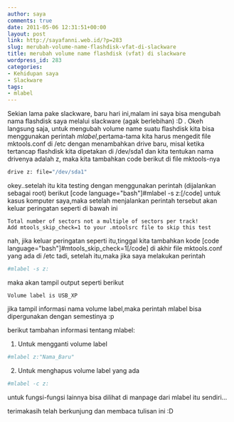 ```yaml
---
author: saya
comments: true
date: 2011-05-06 12:31:51+00:00
layout: post
link: http://sayafanni.web.id/?p=283
slug: merubah-volume-name-flashdisk-vfat-di-slackware
title: merubah volume name flashdisk (vfat) di slackware
wordpress_id: 283
categories:
- Kehidupan saya
- Slackware
tags:
- mlabel
---
```


Sekian lama pake slackware, baru hari ini,malam ini saya bisa mengubah nama flashdisk saya melalui slackware (agak berlebihan) :D . Okeh langsung saja, untuk mengubah volume name suatu flashdisk kita bisa menggunakan perintah _mlabel_,pertama-tama kita harus mengedit file mktools.conf di /etc dengan menambahkan drive baru, misal ketika tertancap flashdisk kita dipetakan di /dev/sda1 dan kita tentukan nama drivenya adalah z, maka kita tambahkan code berikut di file mktools-nya

```bash
drive z: file="/dev/sda1"
```

<!-- more -->
okey..setelah itu kita testing dengan menggunakan perintah (dijalankan sebagai root) berikut
[code language="bash"]#mlabel -s z:[/code]
untuk kasus komputer saya,maka setelah menjalankan perintah tersebut akan keluar peringatan seperti di bawah ini
```
Total number of sectors not a multiple of sectors per track!
Add mtools_skip_check=1 to your .mtoolsrc file to skip this test
```
nah, jika keluar peringatan seperti itu,tinggal kita tambahkan kode
[code language="bash"]#mtools_skip_check=1[/code]
di akhir file mktools.conf yang ada di /etc tadi,
setelah itu,maka jika saya melakukan perintah
```bash
#mlabel -s z:
```
maka akan tampil output seperti berikut
```
Volume label is USB_XP
```
jika tampil informasi nama volume label,maka perintah mlabel bisa dipergunakan dengan semestinya :p

berikut tambahan informasi tentang mlabel:

1. Untuk mengganti volume label
```bash
#mlabel z:"Nama_Baru"
```
2. Untuk menghapus volume label yang ada
```bash
#mlabel -c z:
```

untuk fungsi-fungsi lainnya bisa dilihat di manpage dari mlabel itu sendiri...

terimakasih telah berkunjung dan membaca tulisan ini :D
